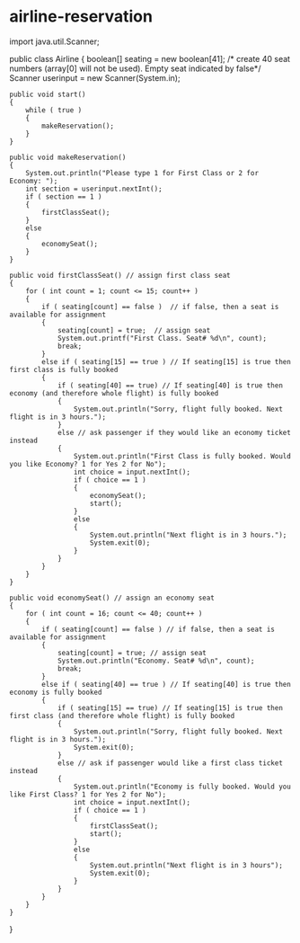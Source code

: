 # airline-reservation
import java.util.Scanner;

public class Airline 
{
    boolean[] seating = new boolean[41]; /* create 40 seat numbers (array[0] will not be used). Empty seat indicated by false*/
    Scanner userinput = new Scanner(System.in);

    public void start()
    {       
        while ( true )
        {
            makeReservation();
        }   
    }

    public void makeReservation()
    {
        System.out.println("Please type 1 for First Class or 2 for Economy: ");
        int section = userinput.nextInt();
        if ( section == 1 )
        {
            firstClassSeat();
        }
        else
        {
            economySeat();
        }
    }

    public void firstClassSeat() // assign first class seat
    {
        for ( int count = 1; count <= 15; count++ )
        {
            if ( seating[count] == false )  // if false, then a seat is available for assignment
            {
                seating[count] = true;  // assign seat
                System.out.printf("First Class. Seat# %d\n", count);
                break;
            }
            else if ( seating[15] == true ) // If seating[15] is true then first class is fully booked
            {
                if ( seating[40] == true) // If seating[40] is true then economy (and therefore whole flight) is fully booked
                {
                    System.out.println("Sorry, flight fully booked. Next flight is in 3 hours.");
                }
                else // ask passenger if they would like an economy ticket instead
                {
                    System.out.println("First Class is fully booked. Would you like Economy? 1 for Yes 2 for No");
                    int choice = input.nextInt();
                    if ( choice == 1 )
                    {
                        economySeat();
                        start();
                    }
                    else
                    {
                        System.out.println("Next flight is in 3 hours.");
                        System.exit(0);
                    }
                }
            }
        }
    }   

    public void economySeat() // assign an economy seat
    {
        for ( int count = 16; count <= 40; count++ )
        {
            if ( seating[count] == false ) // if false, then a seat is available for assignment
            {
                seating[count] = true; // assign seat
                System.out.println("Economy. Seat# %d\n", count);
                break;
            }
            else if ( seating[40] == true ) // If seating[40] is true then economy is fully booked
            {
                if ( seating[15] == true) // If seating[15] is true then first class (and therefore whole flight) is fully booked
                {
                    System.out.println("Sorry, flight fully booked. Next flight is in 3 hours.");
                    System.exit(0);
                }
                else // ask if passenger would like a first class ticket instead
                {
                    System.out.println("Economy is fully booked. Would you like First Class? 1 for Yes 2 for No");
                    int choice = input.nextInt();
                    if ( choice == 1 )
                    {
                        firstClassSeat();
                        start();
                    }
                    else
                    {
                        System.out.println("Next flight is in 3 hours");
                        System.exit(0);
                    }
                }
            }
        }
    }
}
